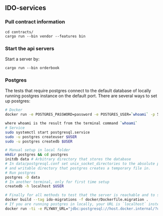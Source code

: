 ## IDO-services

### Pull contract information

```
cd contracts/
cargo run --bin vendor --features bin
```

### Start the api servers

Start a server by:
```
cargo run --bin orderbook
```


### Postgres

The tests that require postgres connect to the default database of locally running postgres instance on the default port. There are several ways to set up postgres:

```sh
# Docker
docker run -e POSTGRES_PASSWORD=password -e POSTGRES_USER=`whoami` -p 5432:5432 postgres

where whoami is the result from the terminal command `whoami`
# Service
sudo systemctl start postgresql.service
sudo -u postgres createuser $USER
sudo -u postgres createdb $USER

# Manual setup in local folder
mkdir postgres && cd postgres
initdb data # Arbitrary directory that stores the database
# In data/postgresql.conf set unix_socket_directories to the absolute path to an arbitrary existing
# and writable directory that postgres creates a temporary file in.
# Run postgres
postgres -D data
# In another terminal, only for first time setup
createdb -h localhost $USER

# Finally for all methods to test that the server is reachable and to set the schema for the tests.
docker build --tag ido-migrations -f docker/Dockerfile.migration .
# If you are running postgres in locally, your URL is `localhost` instead of `host.docker.internal`
docker run -ti -e FLYWAY_URL="jdbc:postgresql://host.docker.internal/?user='whoami'" -v $PWD/database/sql:/flyway/sql ido-migrations migrate
```
